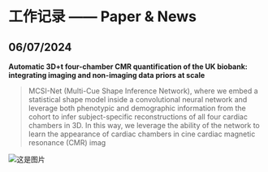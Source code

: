 # 工作记录 —— Paper & News
## 06/07/2024
**Automatic 3D+t four-chamber CMR quantification of the UK biobank: 
integrating imaging and non-imaging data priors at scale**

>MCSI-Net (Multi-Cue Shape Inference Network), where we embed a statistical shape model 
inside a convolutional neural network and leverage both phenotypic and demographic information
from the cohort to infer subject-specific reconstructions of all four cardiac chambers in 3D. 
In this way, we leverage the ability of the network to learn the appearance of cardiac chambers
in cine cardiac magnetic resonance (CMR) imag

![这是图片](F:\Projects\Routines\Research\3d+t_network.png "Magic Gardens")